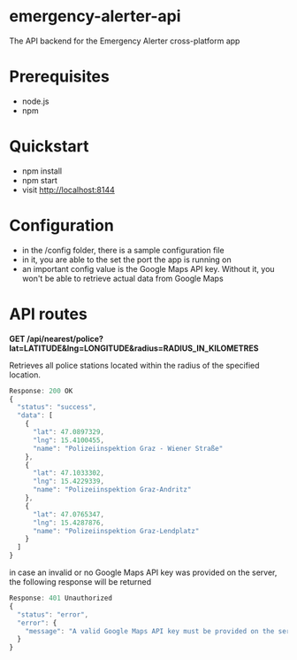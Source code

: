 # emergency-alerter-api
The API backend for the Emergency Alerter cross-platform app

# Prerequisites
- node.js
- npm

# Quickstart
- npm install
- npm start
- visit <http://localhost:8144>

# Configuration
- in the /config folder, there is a sample configuration file
- in it, you are able to the set the port the app is running on
- an important config value is the Google Maps API key. Without it, you won't be able to retrieve actual data from Google Maps

# API routes
**GET /api/nearest/police?lat=LATITUDE&lng=LONGITUDE&radius=RADIUS_IN_KILOMETRES**

Retrieves all police stations located within the radius of the specified location.
```javascript
Response: 200 OK
{
  "status": "success",
  "data": [
    {
      "lat": 47.0897329,
      "lng": 15.4100455,
      "name": "Polizeiinspektion Graz - Wiener Straße"
    },
    {
      "lat": 47.1033302,
      "lng": 15.4229339,
      "name": "Polizeiinspektion Graz-Andritz"
    },
    {
      "lat": 47.0765347,
      "lng": 15.4287876,
      "name": "Polizeiinspektion Graz-Lendplatz"
    }
  ]
}
```
in case an invalid or no Google Maps API key was provided on the server, the following response will be returned
```javascript
Response: 401 Unauthorized
{
  "status": "error",
  "error": {
    "message": "A valid Google Maps API key must be provided on the server"
  }
}
```
